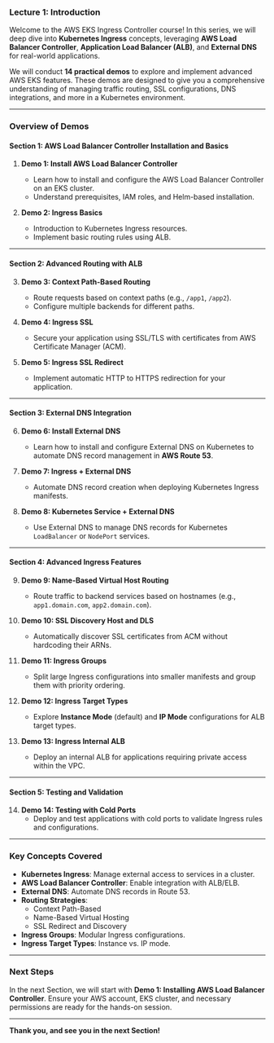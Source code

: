 ### Lecture 1: Introduction

Welcome to the AWS EKS Ingress Controller course! In this series, we will deep dive into **Kubernetes Ingress** concepts, leveraging **AWS Load Balancer Controller**, **Application Load Balancer (ALB)**, and **External DNS** for real-world applications.

We will conduct **14 practical demos** to explore and implement advanced AWS EKS features. These demos are designed to give you a comprehensive understanding of managing traffic routing, SSL configurations, DNS integrations, and more in a Kubernetes environment.

---

### **Overview of Demos**

#### **Section 1: AWS Load Balancer Controller Installation and Basics**
1. **Demo 1: Install AWS Load Balancer Controller**
   - Learn how to install and configure the AWS Load Balancer Controller on an EKS cluster.
   - Understand prerequisites, IAM roles, and Helm-based installation.

2. **Demo 2: Ingress Basics**
   - Introduction to Kubernetes Ingress resources.
   - Implement basic routing rules using ALB.

---

#### **Section 2: Advanced Routing with ALB**
3. **Demo 3: Context Path-Based Routing**
   - Route requests based on context paths (e.g., `/app1`, `/app2`).
   - Configure multiple backends for different paths.

4. **Demo 4: Ingress SSL**
   - Secure your application using SSL/TLS with certificates from AWS Certificate Manager (ACM).

5. **Demo 5: Ingress SSL Redirect**
   - Implement automatic HTTP to HTTPS redirection for your application.

---

#### **Section 3: External DNS Integration**
6. **Demo 6: Install External DNS**
   - Learn how to install and configure External DNS on Kubernetes to automate DNS record management in **AWS Route 53**.

7. **Demo 7: Ingress + External DNS**
   - Automate DNS record creation when deploying Kubernetes Ingress manifests.

8. **Demo 8: Kubernetes Service + External DNS**
   - Use External DNS to manage DNS records for Kubernetes `LoadBalancer` or `NodePort` services.

---

#### **Section 4: Advanced Ingress Features**
9. **Demo 9: Name-Based Virtual Host Routing**
   - Route traffic to backend services based on hostnames (e.g., `app1.domain.com`, `app2.domain.com`).

10. **Demo 10: SSL Discovery Host and DLS**
    - Automatically discover SSL certificates from ACM without hardcoding their ARNs.

11. **Demo 11: Ingress Groups**
    - Split large Ingress configurations into smaller manifests and group them with priority ordering.

12. **Demo 12: Ingress Target Types**
    - Explore **Instance Mode** (default) and **IP Mode** configurations for ALB target types.

13. **Demo 13: Ingress Internal ALB**
    - Deploy an internal ALB for applications requiring private access within the VPC.

---

#### **Section 5: Testing and Validation**
14. **Demo 14: Testing with Cold Ports**
    - Deploy and test applications with cold ports to validate Ingress rules and configurations.

---

### **Key Concepts Covered**
- **Kubernetes Ingress**: Manage external access to services in a cluster.
- **AWS Load Balancer Controller**: Enable integration with ALB/ELB.
- **External DNS**: Automate DNS records in Route 53.
- **Routing Strategies**:
  - Context Path-Based
  - Name-Based Virtual Hosting
  - SSL Redirect and Discovery
- **Ingress Groups**: Modular Ingress configurations.
- **Ingress Target Types**: Instance vs. IP mode.

---

### **Next Steps**
In the next Section, we will start with **Demo 1: Installing AWS Load Balancer Controller**. Ensure your AWS account, EKS cluster, and necessary permissions are ready for the hands-on session.

---

**Thank you, and see you in the next Section!**
